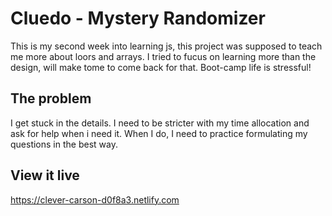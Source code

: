 # Cluedo - Mystery Randomizer
This is my second week into learning js, this project was supposed to teach me more about loors and arrays. 
I tried to fucus on learning more than the design, will make tome to come back for that. Boot-camp life is stressful! 


## The problem
I get stuck in the details. I need to be stricter with my time allocation and ask for help when i need it. When I do, I need to practice formulating my questions in the best way.

## View it live

https://clever-carson-d0f8a3.netlify.com
